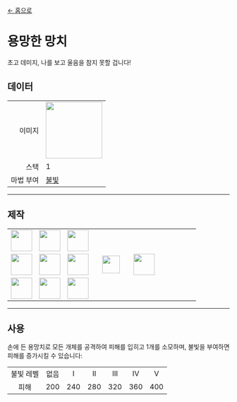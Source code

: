 [← 홈으로](../)
# 용망한 망치
초고 데미지, 나를 보고 울음을 참지 못할 겁니다!

## 데이터
<table>
    <tr><td align="end">이미지</td><td><img src="https://i.imgur.com/tvhOfLt.gif" width="128"/></td></tr>
    <tr><td align="end">스택</td><td>1</td></tr>
    <tr><td align="end">마법 부여</td><td><a href="https://minecraft.fandom.com/zh/wiki/불빛">불빛</a></td></tr>
</table>

---

## 제작
<table>
    <tr><td><img src="https://i.imgur.com/wl43BjZ.png" width="48"/></td><td><img src="https://i.imgur.com/uElyrSd.png" width="48"/></td><td><img src="https://i.imgur.com/0iqFoY6.png" width="48"/></td><td colspan="3"></td></tr>
    <tr><td><img src="https://i.imgur.com/wl43BjZ.png" width="48"/></td><td><img src="https://i.imgur.com/qKVtU7P.png" width="48"/></td><td><img src="https://i.imgur.com/uElyrSd.png" width="48"/></td><td width="70" align="center"><img src="https://i.imgur.com/VE0KqIE.png" width="40"/></td><td><img src="https://i.imgur.com/tvhOfLt.gif" width="48"/></td><td width="70"></td></tr>
    <tr><td><img src="https://i.imgur.com/qKVtU7P.png" width="48"/></td><td><img src="https://i.imgur.com/wl43BjZ.png" width="48"/></td><td><img src="https://i.imgur.com/wl43BjZ.png" width="48"/></td><td colspan="3"></td></tr>
</table>

---

## 사용
손에 든 용망치로 모든 개체를 공격하여 피해를 입히고 1개를 소모하며, 불빛을 부여하면 피해를 증가시킬 수 있습니다:

<table>
    <tr><td align="center">불빛 레벨</td><td align="center">없음</td><td align="center">I</td><td align="center">II</td><td align="center">III</td><td align="center">IV</td><td align="center">V</td></tr>
    <tr><td align="center">피해</td><td align="center">200</td><td align="center">240</td><td align="center">280</td><td align="center">320</td><td align="center">360</td><td align="center">400</td></tr>
</table>
